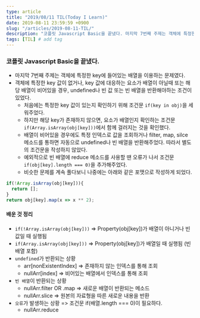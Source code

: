 ```yaml
---
type: article
title: "2019/08/11 TIL(Today I Learn)"
date: 2019-08-11 23:59:59 +0900
slug: "/articles/2019-08-11-TIL/"
description: "코플릿 Javascript Basic을 끝냈다. 마지막 7번째 주제는 객체에 특정한 key에 들어있는 배열을 이용하는 문제였다. 객체에 특정한 key 값이 없거나, key 값에 대응하는 요소가 배열이 아닐때 또는 해당 배열이 비어있을 경우, undefined나 빈 값 또는 빈 배열을 반환해야하는 조건이 있었다."
tags: [TIL] # add tag
---
```


### 코플릿 Javascript Basic을 끝냈다.
* 마지막 7번째 주제는 객체에 특정한 key에 들어있는 배열을 이용하는 문제였다.
* 객체에 특정한 key 값이 없거나, key 값에 대응하는 요소가 배열이 아닐때 또는 해당 배열이 비어있을 경우, undefined나 빈 값 또는 빈 배열을 반환해야하는 조건이 있었다.
  * 처음에는 특정한 key 값이 있는지 확인하기 위해 조건문 `if(key in obj)`을 세워주었다.
  * 하지만 해당 key가 존재하지 않으면, 요소가 배열인지 확인하는 조건문 `if(Array.isArray(obj[key]))`에서 함께 걸러지는 것을 확인했다.
  * 배열이 비어있을 경우에도 특정 인덱스로 값을 조회하거나 filter, map, silce 메소드를 통하면 자동으로 undefined나 빈 배열을 반환해주었다. 따라서 별도의 조건문을 작성하지 않았다.
  * 예외적으로 빈 배열에 reduce 메소드를 사용할 땐 오류가 나서 조건문 `if(obj[key].length === 0)`을 추가해주었다.
  * 비슷한 문제를 계속 풀다보니 나중에는 아래와 같은 포맷으로 작성하게 되었다.

```js
if(!Array.isArray(obj[key])){
  return [];
}
return obj[key].map(x => x ** 2);
```

#### 배운 것 정리
* `if(!Array.isArray(obj[key]))` => Property(obj[key])가 배열이 아니거나 빈 값일 때 실행됨
* `if(Array.isArray(obj[key]))` => Property(obj[key])가 배열일 때 실행됨 (빈 배열 포함)
* `undefined`가 반환되는 상황
  * arr[nonExistentIndex] => 존재하지 않는 인덱스를 통해 조회
  * nullArr[index] => 비어있는 배열에서 인덱스를 통해 조회
* `빈 배열`이 반환되는 상황
  * nullArr.filter OR .map => 새로운 배열이 반환되는 메소드
  * nullArr.slice => 원본의 자료형을 따른 새로운 내용을 반환
* `오류`가 발생하는 상황 => 조건문 if(배열.length === 0)이 필요하다.
  * nullArr.reduce